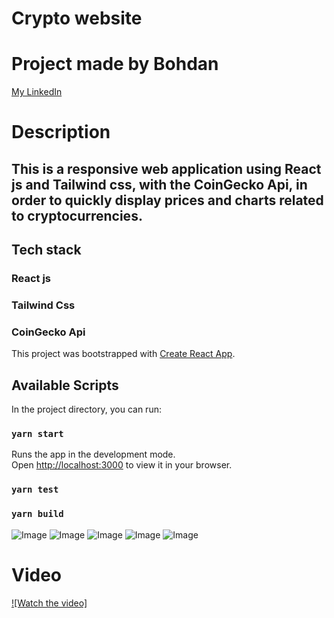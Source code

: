 # Crypto website 

# Project made by Bohdan
[My LinkedIn](https://www.linkedin.com/in/bohdan-samarin-889965353/)

# Description

## This is a responsive web application using React js and Tailwind css, with the CoinGecko Api, in order to quickly display prices and charts related to cryptocurrencies.

## Tech stack

### React js
### Tailwind Css
### CoinGecko Api

This project was bootstrapped with [Create React App](https://github.com/facebook/create-react-app).

## Available Scripts

In the project directory, you can run:

### `yarn start`

Runs the app in the development mode.\
Open [http://localhost:3000](http://localhost:3000) to view it in your browser.

### `yarn test`

### `yarn build`

![Image](https://i.imgur.com/E43mPY5.png)
![Image](https://i.imgur.com/f1DtgAo.png)
![Image](https://i.imgur.com/MUkvuFM.png)
![Image](https://i.imgur.com/mC6R9MU.png)
![Image](https://i.imgur.com/hIHogQn.png)

# Video
[![Watch the video]](https://youtu.be/htqav1f2L9E)